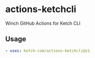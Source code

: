 # actions-ketchcli

Winch GitHub Actions for Ketch CLI

## Usage

```yaml
- uses: ketch-com/actions-ketchcli@v1
```

